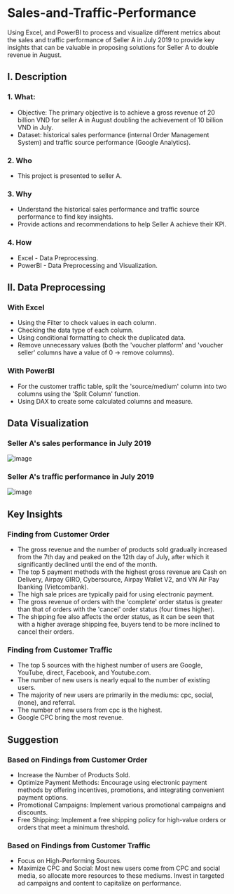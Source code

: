 # Sales-and-Traffic-Performance
Using Excel, and PowerBI to process and visualize different  metrics about the sales and traffic performance of Seller A in  July 2019 to provide key insights that can be valuable in  proposing solutions for Seller A to double revenue in August.

## I. Description
### 1. What: 
- Objective: The primary objective is to achieve a gross revenue of 20 billion VND for seller A in August doubling the achievement of 10 billion VND in July.
- Dataset: historical sales performance (internal Order Management System) and traffic source performance (Google Analytics).
### 2. Who
- This project is presented to seller A.
### 3. Why
- Understand the historical sales performance and traffic source performance to find key insights.
- Provide actions and recommendations to help Seller A achieve their KPI.
### 4. How
- Excel - Data Preprocessing.
- PowerBI - Data Preprocessing and Visualization.
  
## II. Data Preprocessing
### With Excel
- Using the Filter to check values in each column.
- Checking the data type of each column.
- Using conditional formatting to check the duplicated data.
- Remove unnecessary values (both the 'voucher platform' and 'voucher seller' columns have a value of 0 -> remove columns).
### With PowerBI
- For the customer traffic table, split the 'source/medium' column into two columns using the 'Split Column' function.
- Using DAX to create some calculated columns and measure.

## Data Visualization
### Seller A's sales performance in July 2019
![image](https://github.com/chaule2610/Sales-and-Traffic-Performance/assets/120628995/5695b7ec-deb6-4cab-a1c7-fea886783530)

### Seller A's traffic performance in July 2019
![image](https://github.com/chaule2610/Sales-and-Traffic-Performance/assets/120628995/5690da07-6605-4a85-bf11-2d9e93d9d982)

## Key Insights
### Finding from Customer Order
- The gross revenue and the number of products sold gradually increased from the 7th day and peaked on the 12th day of July, after which it significantly declined until the end of the month.
- The top 5 payment methods with the highest gross revenue are Cash on Delivery, Airpay GIRO, Cybersource, Airpay Wallet V2, and VN Air Pay Ibanking (Vietcombank).
- The high sale prices are typically paid for using electronic payment.
- The gross revenue of orders with the 'complete' order status is greater than that of orders with the 'cancel' order status (four times higher).
- The shipping fee also affects the order status, as it can be seen that with a higher average shipping fee, buyers tend to be more inclined to cancel their orders.
### Finding from Customer Traffic
- The top 5 sources with the highest number of users are Google, YouTube, direct, Facebook, and Youtube.com.
- The number of new users is nearly equal to the number of existing users.
- The majority of new users are primarily in the mediums: cpc, social, (none), and referral.
- The number of new users from cpc is the highest.
- Google CPC bring the most revenue.

## Suggestion
### Based on Findings from Customer Order
- Increase the Number of Products Sold.
- Optimize Payment Methods: Encourage using electronic payment methods by offering incentives, promotions, and integrating convenient payment options.
- Promotional Campaigns: Implement various promotional campaigns and discounts.
- Free Shipping: Implement a free shipping policy for high-value orders or orders that meet a minimum threshold.

### Based on Findings from Customer Traffic
- Focus on High-Performing Sources.
- Maximize CPC and Social: Most new users come from CPC and social media, so allocate more resources to these mediums.  Invest in targeted ad campaigns and content to capitalize on performance.










